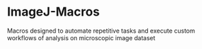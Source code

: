 # ImageJ-Macros
Macros designed to automate repetitive tasks and execute custom workflows of analysis on microscopic image dataset

